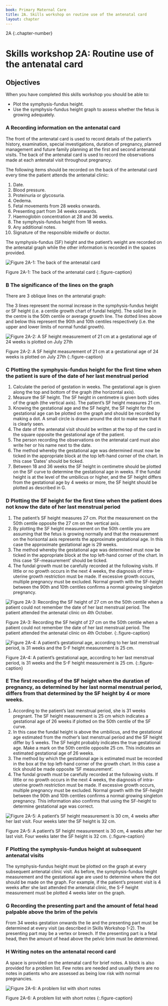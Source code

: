 ```yaml
---
book: Primary Maternal Care
title: 2A. Skills workshop on routine use of the antenatal card
layout: chapter
---
```


2A
{:.chapter-number}

# Skills workshop 2A: Routine use of the antenatal card

## Objectives

When you have completed this skills workshop you should be able to:

*	Plot the symphysis-fundus height.
*	Use the symphysis-fundus height graph to assess whether the fetus is growing adequately.

### A Recording information on the antenatal card

The front of the antenatal card is used to record details of the patient’s history, examination, special investigations, duration of pregnancy, planned management and future family planning at the first and second antenatal visits. The back of the antenatal card is used to record the observations made at each antenatal visit throughout pregnancy.

The following items should be recorded on the back of the antenatal card every time the patient attends the antenatal clinic:

1.	Date.
2.	Blood pressure.
3.	Proteinuria or glycosuria.
4.	Oedema.
5.	Fetal movements from 28 weeks onwards.
6.	Presenting part from 34 weeks onwards.
7.	Haemoglobin concentration at 28 and 36 weeks.
8.	The symphysis-fundus height from 18 weeks.
9.	Any additional notes.
10.	Signature of the responsible midwife or doctor.

The symphysis-fundus (SF) height and the patient’s weight are recorded on the antenatal graph while the other information is recorded in the spaces provided.

![Figure 2A-1: The back of the antenatal card](images/2A-1.svg)

Figure 2A-1: The back of the antenatal card
{:.figure-caption}

### B The significance of the lines on the graph

There are 3 oblique lines on the antenatal graph:

The 3 lines represent the normal increase in the symphysis-fundus height or SF height (i.e. a centile growth chart of fundal height). The solid line in the centre is the 50th centile or average growth line. The dotted lines above and below this represent the 90th and 10th centiles respectively (i.e. the upper and lower limits of normal fundal growth).

![Figure 2A-2: A SF height measurement of 21 cm at a gestational age of 24 weeks is plotted on July 27th](images/2A-2.svg)

Figure 2A-2: A SF height measurement of 21 cm at a gestational age of 24 weeks is plotted on July 27th
{:.figure-caption}

### C Plotting the symphysis-fundus height for the first time when the patient is sure of the date of her last menstrual period

1.	Calculate the period of gestation in weeks. The gestational age is given along the top and bottom of the graph (the horizontal axis).
2.	Measure the SF height. The SF height in centimetre is given both sides of the graph (the vertical axis). The patient’s SF height measures 21 cm.
3.	Knowing the gestational age and the SF height, the SF height for the gestational age can be plotted on the graph and should be recorded by making a dot. A small circle is drawn around the dot to make sure that it is clearly seen.
4.	The date of the antenatal visit should be written at the top of the card in the square opposite the gestational age of the patient. 
5.	The person recording the observations on the antenatal card must also write her or his name next to the date.
6.	The method whereby the gestational age was determined must now be ticked in the appropriate block at the top left-hand corner of the chart. In this case ‘Dates’ should be ticked.
7.	Between 18 and 36 weeks the SF height in centimetre should be plotted on the SF curve to determine the gestational age in weeks. If the fundal height is at the level of the umbilicus or higher, and the SF height differs from the gestational age by 4 weeks or more, the SF height should be plotted as described in G.

### D Plotting the SF height for the first time when the patient does not know the date of her last menstrual period

1.	The patient’s SF height measures 27 cm. Plot the measurement on the 50th centile opposite the 27 cm on the vertical axis.
2.	By plotting the SF height measurement on the 50th centile you are assuming that the fetus is growing normally and that the measurement on the horisontal axis represents the approximate gestational age. In this case the approximate gestational age is 29 weeks.
3.	The method whereby the gestational age was determined must now be ticked in the appropriate block at the top left-hand corner of the chart. In this case ‘SF-measurement’ should be ticked.
4.	The fundal growth must be carefully recorded at the following visits. If little or no growth occurs in the next 4 weeks, the diagnosis of intra-uterine growth restriction must be made. If excessive growth occurs, multiple pregnancy must be excluded. Normal growth with the SF-height between the 90th and 10th centiles confirms a normal growing singleton pregnancy.

![Figure 2A-3: Recording the SF height of 27 cm on the 50th centile when a patient could not remember the date of her last menstrual period. The patient attended the antenatal clinic on 4th October.](images/2A-3.svg)

Figure 2A-3: Recording the SF height of 27 cm on the 50th centile when a patient could not remember the date of her last menstrual period. The patient attended the antenatal clinic on 4th October.
{:.figure-caption}

![Figure 2A-4: A patient’s gestational age, according to her last menstrual period, is 31 weeks and the S-F height measurement is 25 cm.](images/2A-4.svg)

Figure 2A-4: A patient’s gestational age, according to her last menstrual period, is 31 weeks and the S-F height measurement is 25 cm.
{:.figure-caption}

### E The first recording of the SF height when the duration of pregnancy, as determined by her last normal menstrual period, differs from that determined by the SF height by 4 or more weeks.

1.	According to the patient’s last menstrual period, she is 31 weeks pregnant. The SF height measurement is 25 cm which indicates a gestational age of 26 weeks if plotted on the 50th centile of the SF curve.
2.	In this case the fundal height is above the umbilicus, and the gestational age estimated from the mother’s last menstrual period and the SF height differ by 5 weeks. The SF height probably indicates the true gestational age. Make a mark on the 50th centile opposite 25 cm. This indicates an estimated gestational age of 26 weeks.
3.	The method by which the gestational age is estimated must be recorded in the box at the top left-hand corner of the growth chart. In this case a tick should be made opposite ‘SF measurement’.
4.	The fundal growth must be carefully recorded at the following visits. If little or no growth occurs in the next 4 weeks, the diagnosis of intra-uterine growth restriction must be made. If excessive growth occurs, multiple pregnancy must be excluded. Normal growth with the SF-height between the 90th and 10th centiles confirms a normal growing singleton pregnancy. This information also confirms that using the SF-height to determine gestational age was correct.

![Figure 2A-5: A patient’s SF height measurement is 30 cm, 4 weeks after her last visit. Four weeks later the SF height is 32 cm.](images/2A-5.svg)

Figure 2A-5: A patient’s SF height measurement is 30 cm, 4 weeks after her last visit. Four weeks later the SF height is 32 cm.
{:.figure-caption}

### F Plotting the symphysis-fundus height at subsequent antenatal visits

The symphysis-fundus height must be plotted on the graph at every subsequent antenatal clinic visit. As before, the symphysis-fundus height measurement and the gestational age are used to determine where the dot should be made on the graph. For example, if the patient’s present visit is 4 weeks after she last attended the antenatal clinic, the S-F height measurement must be plotted 4 weeks later on the graph.

### G Recording the presenting part and the amount of fetal head palpable above the brim of the pelvis

From 34 weeks gestation onwards the lie and the presenting part must be determined at every visit (as described in Skills Workshop 1-2). The presenting part may be a vertex or breech. If the presenting part is a fetal head, then the amount of head above the pelvic brim must be determined.

### H Writing notes on the antenatal record card

A space is provided on the antenatal card for brief notes. A block is also provided for a problem list. Few notes are needed and usually there are no notes in patients who are assessed as being low risk with normal pregnancies.

![Figure 2A-6: A problem list with short notes](images/2A-6.svg)

Figure 2A-6: A problem list with short notes
{:.figure-caption}
